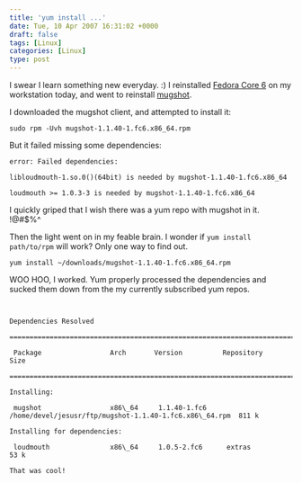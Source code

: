 ```yaml
---
title: 'yum install ...'
date: Tue, 10 Apr 2007 16:31:02 +0000
draft: false
tags: [Linux]
categories: [Linux]
type: post
---
```


I swear I learn something new everyday. :) I reinstalled [Fedora Core 6](http://fedoraproject.org/wiki/) on my workstation today, and went to reinstall [mugshot](http://mugshot.org/main).

I downloaded the mugshot client, and attempted to install it:

`sudo rpm -Uvh mugshot-1.1.40-1.fc6.x86_64.rpm`

But it failed missing some dependencies:

`error: Failed dependencies:`

`libloudmouth-1.so.0()(64bit) is needed by mugshot-1.1.40-1.fc6.x86_64`

`loudmouth >= 1.0.3-3 is needed by mugshot-1.1.40-1.fc6.x86_64`

I quickly griped that I wish there was a yum repo with mugshot in it. !@#$%^

Then the light went on in my feable brain. I wonder if `yum install path/to/rpm` will work? Only one way to find out.

`yum install ~/downloads/mugshot-1.1.40-1.fc6.x86_64.rpm`

WOO HOO, I worked. Yum properly processed the dependencies and sucked them down from the my currently subscribed yum repos.

```


Dependencies Resolved

=============================================================================

 Package                 Arch       Version          Repository        Size

=============================================================================

Installing:

 mugshot                 x86\_64     1.1.40-1.fc6     /home/devel/jesusr/ftp/mugshot-1.1.40-1.fc6.x86\_64.rpm  811 k

Installing for dependencies:

 loudmouth               x86\_64     1.0.5-2.fc6      extras             53 k

That was cool!


```